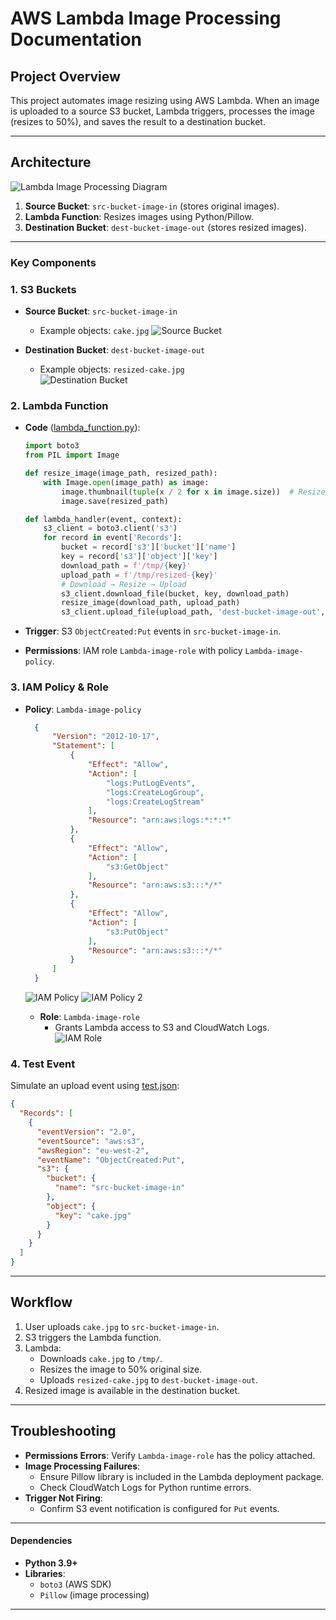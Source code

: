 # AWS Lambda Image Processing Documentation  

## **Project Overview**  
This project automates image resizing using AWS Lambda. When an image is uploaded to a source S3 bucket, Lambda triggers, processes the image (resizes to 50%), and saves the result to a destination bucket.  

---

## **Architecture**  
![Lambda Image Processing Diagram](snaps/Lambda_Image_Processing.png)  
1. **Source Bucket**: `src-bucket-image-in` (stores original images).  
2. **Lambda Function**: Resizes images using Python/Pillow.  
3. **Destination Bucket**: `dest-bucket-image-out` (stores resized images).  

---

### **Key Components**  

### **1. S3 Buckets**  
- **Source Bucket**: `src-bucket-image-in`  
  - Example objects: `cake.jpg`
  ![Source Bucket](snaps/src-s3.jpg)  

- **Destination Bucket**: `dest-bucket-image-out`  
  - Example objects: `resized-cake.jpg`  
  ![Destination Bucket](snaps/dest-s3.jpg)  

### **2. Lambda Function**  
- **Code** ([lambda_function.py](aws-serverless-image-processor/lambda_function.py)):  
  ```python
  import boto3
  from PIL import Image

  def resize_image(image_path, resized_path):
      with Image.open(image_path) as image:
          image.thumbnail(tuple(x / 2 for x in image.size))  # Resize to 50%
          image.save(resized_path)

  def lambda_handler(event, context):
      s3_client = boto3.client('s3')
      for record in event['Records']:
          bucket = record['s3']['bucket']['name']
          key = record['s3']['object']['key']
          download_path = f'/tmp/{key}'
          upload_path = f'/tmp/resized-{key}'
          # Download → Resize → Upload
          s3_client.download_file(bucket, key, download_path)
          resize_image(download_path, upload_path)
          s3_client.upload_file(upload_path, 'dest-bucket-image-out', f'resized-{key}')
  ```

- **Trigger**: S3 `ObjectCreated:Put` events in `src-bucket-image-in`.  
- **Permissions**: IAM role `Lambda-image-role` with policy `Lambda-image-policy`.  

### **3. IAM Policy & Role**  

- **Policy**: `Lambda-image-policy`  
  ```json
    {
        "Version": "2012-10-17",
        "Statement": [
            {
                "Effect": "Allow",
                "Action": [
                    "logs:PutLogEvents",
                    "logs:CreateLogGroup",
                    "logs:CreateLogStream"
                ],
                "Resource": "arn:aws:logs:*:*:*"
            },
            {
                "Effect": "Allow",
                "Action": [
                    "s3:GetObject"
                ],
                "Resource": "arn:aws:s3:::*/*"
            },
            {
                "Effect": "Allow",
                "Action": [
                    "s3:PutObject"
                ],
                "Resource": "arn:aws:s3:::*/*"
            }
        ]
    }
  ```
  ![IAM Policy](snaps/policy_s3.jpg)
  ![IAM Policy 2](snaps/policy_s3_2.jpg)  

  - **Role**: `Lambda-image-role`  
    - Grants Lambda access to S3 and CloudWatch Logs.  
        ![IAM Role](snaps/role_s3.jpg)  


### **4. Test Event**  
Simulate an upload event using [test.json](aws-serverless-image-processor/test.json):  
```json
{
  "Records": [
    {
      "eventVersion": "2.0",
      "eventSource": "aws:s3",
      "awsRegion": "eu-west-2",
      "eventName": "ObjectCreated:Put",
      "s3": {
        "bucket": {
          "name": "src-bucket-image-in"
        },
        "object": {
          "key": "cake.jpg"
        }
      }
    }
  ]
}
```

---

## **Workflow**  
1. User uploads `cake.jpg` to `src-bucket-image-in`.  
2. S3 triggers the Lambda function.  
3. Lambda:  
   - Downloads `cake.jpg` to `/tmp/`.  
   - Resizes the image to 50% original size.  
   - Uploads `resized-cake.jpg` to `dest-bucket-image-out`.  
4. Resized image is available in the destination bucket.  

---

## **Troubleshooting**  
- **Permissions Errors**: Verify `Lambda-image-role` has the policy attached.  
- **Image Processing Failures**:  
  - Ensure Pillow library is included in the Lambda deployment package.  
  - Check CloudWatch Logs for Python runtime errors.  
- **Trigger Not Firing**:  
  - Confirm S3 event notification is configured for `Put` events.  

---

#### **Dependencies**  
- **Python 3.9+**  
- **Libraries**:  
  - `boto3` (AWS SDK)  
  - `Pillow` (image processing)  

---
